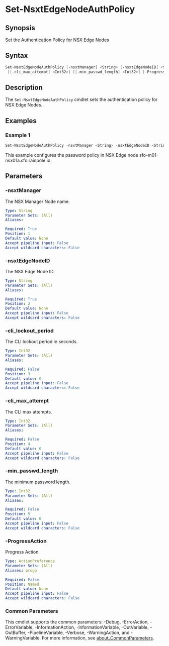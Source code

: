 # Set-NsxtEdgeNodeAuthPolicy

## Synopsis

Set the Authentication Policy for NSX Edge Nodes

## Syntax

```powershell
Set-NsxtEdgeNodeAuthPolicy [-nsxtManager] <String> [-nsxtEdgeNodeID] <String> [[-cli_lockout_period] <Int32>]
 [[-cli_max_attempt] <Int32>] [[-min_passwd_length] <Int32>] [-ProgressAction <ActionPreference>] [<CommonParameters>]
```

## Description

The `Set-NsxtEdgeNodeAuthPolicy` cmdlet sets the authentication policy for NSX Edge Nodes.

## Examples

### Example 1

```powershell
Set-NsxtEdgeNodeAuthPolicy -nsxtManager <String> -nsxtEdgeNodeID <String> -cli_lockout_period 900 -cli_max_attempt 5 -min_passwd_length 15
```

This example configures the password policy in NSX Edge node sfo-m01-nsx01a.sfo.rainpole.io.

## Parameters

### -nsxtManager

The NSX Manager Node name.

```yaml
Type: String
Parameter Sets: (All)
Aliases:

Required: True
Position: 1
Default value: None
Accept pipeline input: False
Accept wildcard characters: False
```

### -nsxtEdgeNodeID

The NSX Edge Node ID.

```yaml
Type: String
Parameter Sets: (All)
Aliases:

Required: True
Position: 2
Default value: None
Accept pipeline input: False
Accept wildcard characters: False
```

### -cli_lockout_period

The CLI lockout period in seconds.

```yaml
Type: Int32
Parameter Sets: (All)
Aliases:

Required: False
Position: 3
Default value: 0
Accept pipeline input: False
Accept wildcard characters: False
```

### -cli_max_attempt

The CLI max attempts.

```yaml
Type: Int32
Parameter Sets: (All)
Aliases:

Required: False
Position: 4
Default value: 0
Accept pipeline input: False
Accept wildcard characters: False
```

### -min_passwd_length

The minimum password length.

```yaml
Type: Int32
Parameter Sets: (All)
Aliases:

Required: False
Position: 5
Default value: 0
Accept pipeline input: False
Accept wildcard characters: False
```

### -ProgressAction

Progress Action

```yaml
Type: ActionPreference
Parameter Sets: (All)
Aliases: proga

Required: False
Position: Named
Default value: None
Accept pipeline input: False
Accept wildcard characters: False
```

### Common Parameters

This cmdlet supports the common parameters: -Debug, -ErrorAction, -ErrorVariable, -InformationAction, -InformationVariable, -OutVariable, -OutBuffer, -PipelineVariable, -Verbose, -WarningAction, and -WarningVariable. For more information, see [about_CommonParameters](http://go.microsoft.com/fwlink/?LinkID=113216).
